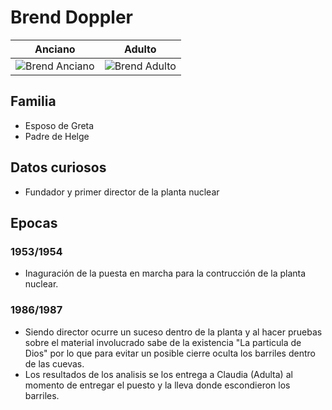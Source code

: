 # Brend Doppler

| Anciano | Adulto
| --- | ---
| <img src="https://vignette.wikia.nocookie.net/dark-netflix/images/2/24/Profile_-_Bernd_1986.JPG/revision/latest/scale-to-width-down/350?cb=20180113195921" alt="Brend Anciano"> | <img src="https://vignette.wikia.nocookie.net/dark-netflix/images/9/91/Profile_-_Bernd_1953.JPG/revision/latest/scale-to-width-down/350?cb=20180113195953" alt="Brend Adulto">

## Familia

* Esposo de Greta
* Padre de Helge

## Datos curiosos

* Fundador y primer director de la planta nuclear 

## Epocas

### 1953/1954

* Inaguración de la puesta en marcha para la contrucción de la planta nuclear.

### 1986/1987

* Siendo director ocurre un suceso dentro de la planta y al hacer pruebas sobre el material involucrado sabe de la existencia "La particula de Dios" por lo que para evitar un posible cierre oculta los barriles dentro de las cuevas.
* Los resultados de los analisis se los entrega a Claudia (Adulta) al momento de entregar el puesto y la lleva donde escondieron los barriles.